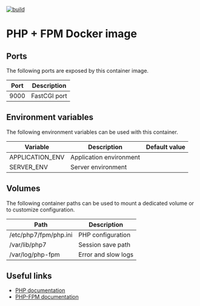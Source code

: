 [![build](https://github.com/fab-infra/docker-php-fpm/actions/workflows/build.yml/badge.svg)](https://github.com/fab-infra/docker-php-fpm/actions/workflows/build.yml)

# PHP + FPM Docker image

## Ports

The following ports are exposed by this container image.

| Port | Description |
| ---- | ----------- |
| 9000 | FastCGI port |

## Environment variables

The following environment variables can be used with this container.

| Variable | Description | Default value |
| -------- | ----------- | ------------- |
| APPLICATION_ENV | Application environment | |
| SERVER_ENV | Server environment | |

## Volumes

The following container paths can be used to mount a dedicated volume or to customize configuration.

| Path | Description |
| ---- | ----------- |
| /etc/php7/fpm/php.ini | PHP configuration |
| /var/lib/php7 | Session save path |
| /var/log/php-fpm | Error and slow logs |

## Useful links

- [PHP documentation](https://www.php.net/manual/en/)
- [PHP-FPM documentation](https://www.php.net/manual/en/install.fpm.configuration.php)
